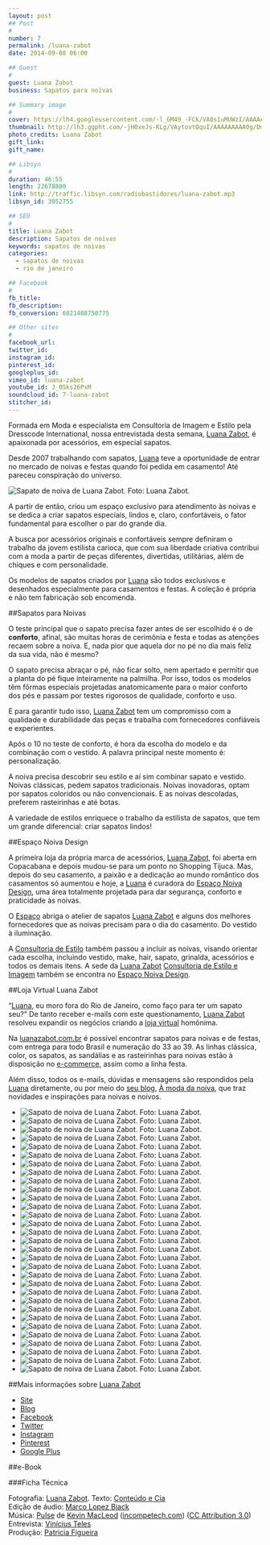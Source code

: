 ```yaml
---
layout: post
## Post
#
number: 7
permalink: /luana-zabot
date: 2014-09-08 06:00

## Guest
#
guest: Luana Zabot
business: Sapatos para noivas

## Summary image
#
cover: https://lh4.googleusercontent.com/-l_GM49_-FCk/VA0s1uMUWzI/AAAAAAAAA4o/47nyCQqc6zA/s800/sapatos-para-noivas-luana-zabot-capa.jpg
thumbnail: http://lh3.ggpht.com/-jH0xeJs-KLg/VAytovtQquI/AAAAAAAAA0g/Dmma9Cztpow/s800/sapatos-para-noivas-luana-zabot-0001.jpg
photo_credits: Luana Zabot
gift_link: 
gift_name: 

## Libsyn
#
duration: 46:55
length: 22678800
link: http://traffic.libsyn.com/radiobastidores/luana-zabot.mp3
libsyn_id: 3052755

## SEO
#
title: Luana Zabot
description: Sapatos de noivas
keywords: sapatos de noivas
categories:
  - sapatos de noivas
  - rio de janeiro

## Facebook
#
fb_title: 
fb_description: 
fb_conversion: 6021408750775

## Other sites
#
facebook_url: 
twitter_id: 
instagram_id: 
pinterest_id: 
googleplus_id: 
vimeo_id: luana-zabot
youtube_id: J_0Sks26PxM
soundcloud_id: 7-luana-zabot
stitcher_id: 
---
```

Formada em Moda e especialista em Consultoria de Imagem e Estilo pela Dresscode International, nossa entrevistada desta semana, [Luana Zabot][lz], é apaixonada por acessórios, em especial sapatos.

Desde 2007 trabalhando com sapatos, [Luana][lz] teve a oportunidade de entrar no mercado de noivas e festas quando foi pedida em casamento! Até pareceu conspiração do universo.

![][F05]

A partir de então, criou um espaço exclusivo para atendimento às noivas e se dedica a criar sapatos especiais, lindos e, claro, confortáveis, o fator fundamental para escolher o par do grande dia. 

A busca por acessórios originais e confortáveis sempre definiram o trabalho da jovem estilista carioca, que com sua liberdade criativa contribui com a moda a partir de peças diferentes, divertidas, utilitárias, além de chiques e com personalidade. 

Os modelos de sapatos criados por [Luana][lz] são todos exclusivos e desenhados especialmente para casamentos e festas. A coleção é própria e não tem fabricação sob encomenda. 

##Sapatos para Noivas

O teste principal que o sapato precisa fazer antes de ser escolhido é o de **conforto**, afinal, são muitas horas de cerimônia e festa e todas as atenções recaem sobre a noiva. E, nada pior que aquela dor no pé no dia mais feliz da sua vida, não é mesmo?

O sapato precisa abraçar o pé, não ficar solto, nem apertado e permitir que a planta do pé fique inteiramente na palmilha. Por isso, todos os modelos têm fôrmas especiais projetadas anatomicamente para o maior conforto dos pés e passam por testes rigorosos de qualidade, conforto e uso. 

E para garantir tudo isso, [Luana Zabot][lz] tem um compromisso com a qualidade e durabilidade das peças e trabalha com fornecedores confiáveis e experientes.

Após o 10 no teste de conforto, é hora da escolha do modelo e da combinação com o vestido. A palavra principal neste momento é: personalização.

A noiva precisa descobrir seu estilo e aí sim combinar sapato e vestido. Noivas clássicas, pedem sapatos tradicionais. Noivas inovadoras, optam por sapatos coloridos ou não convencionais. E as noivas descoladas, preferem rasteirinhas e até botas.

A variedade de estilos enriquece o trabalho da estilista de sapatos, que tem um grande diferencial: criar sapatos lindos! 

##Espaço Noiva Design 

A primeira loja da própria marca de acessórios, [Luana Zabot][lz], foi aberta em Copacabana e depois mudou-se para um ponto no Shopping Tijuca. Mas, depois do seu casamento, a paixão e a dedicação ao mundo romântico dos casamentos só aumentou e hoje, a [Luana][lz] é curadora do [Espaço Noiva Design][end], uma área totalmente projetada para dar segurança, conforto e praticidade às noivas.

O [Espaço][end] abriga o atelier de sapatos [Luana Zabot][lz] e alguns dos melhores fornecedores que as noivas precisam para o dia do casamento. Do vestido à iluminação.

A [Consultoria de Estilo][cde] também passou a incluir as noivas, visando orientar cada escolha, incluindo vestido, make, hair, sapato, grinalda, acessórios e todos os demais itens. A sede da [Luana Zabot][lz] [Consultoria de Estilo e Imagem][cde] também se encontra no [Espaço Noiva Design][end].

##Loja Virtual Luana Zabot

“[Luana][lz], eu moro fora do Rio de Janeiro, como faço para ter um sapato seu?” De tanto receber e-mails com este questionamento, [Luana Zabot][lz] resolveu expandir os negócios criando a [loja virtual][lz] homônima. 

Na [luanazabot.com.br][lz] é possível encontrar sapatos para noivas e de festas, com entrega para todo Brasil e numeração do 33 ao 39. As linhas clássica, color, os sapatos, as sandálias e as rasteirinhas para noivas estão à disposição no [e-commerce][lz], assim como a linha festa.  

Além disso, todos os e-mails, dúvidas e mensagens são respondidos pela [Luana][lz] diretamente, ou por meio do [seu blog][amn], [À moda da noiva][amn], que traz novidades e inspirações para noivas e noivos.

* ![][F00]
* ![][F01]
* ![][F02]
* ![][F03]
* ![][F04]
* ![][F06]
* ![][F07]
* ![][F08]
* ![][F09]
* ![][F10]
* ![][F11]
* ![][F12]
* ![][F13]
* ![][F14]
* ![][F15]
* ![][F16]
* ![][F17]
* ![][F18]
* ![][F19]
* ![][F20]
* ![][F21]
* ![][F22]
* ![][F23]
* ![][F24]
* ![][F25]
* ![][F26]
* ![][F27]
* ![][F28]
* ![][F29]
* ![][F30]
* ![][F31]

##Mais informações sobre [Luana Zabot][lz] 

* [Site][lz]
* [Blog][amn]
* [Facebook](https://www.facebook.com/luanazabotnoivas)
* [Twitter](https://twitter.com/lznoivas)  
* [Instagram](http://instagram.com/amodadanoiva)  
* [Pinterest](http://www.pinterest.com/amodadanoiva/)    
* [Google Plus](https://plus.google.com/108979083329274421301/posts)

##e-Book

###Ficha Técnica

Fotografia: [Luana Zabot][lz].
Texto: [Conteúdo e Cia][cia]  
Edição de áudio: [Marco Lopez Bjack][m]  
Música: [Pulse][pm] de [Kevin MacLeod][pm] ([incompetech.com][pm]) ([CC Attribution 3.0][CCA])  
Entrevista: [Vinícius Teles][v]  
Produção: [Patricia Figueira][pf]

[m]: https://www.facebook.com/MarcoLopezOficial
[v]: http://www.viniciusteles.com.br
[cia]: http://conteudoecia.com.br
[pf]: http://www.patriciafigueira.com.br
[CCA]: http://creativecommons.org/licenses/by/3.0/
[pm]: http://incompetech.com/music/royalty-free/index.html?isrc=USUAN1100102

[F00]: http://lh3.ggpht.com/-jH0xeJs-KLg/VAytovtQquI/AAAAAAAAA0g/Dmma9Cztpow/s800/sapatos-para-noivas-luana-zabot-0001.jpg "Sapato de noiva de Luana Zabot. Foto: Luana Zabot."
[F01]: http://lh6.ggpht.com/-7JwxFsH8Yiw/VAytow7qAKI/AAAAAAAAA4I/k937WbuRJyw/s800/sapatos-para-noivas-luana-zabot-0002.jpg "Sapato de noiva de Luana Zabot. Foto: Luana Zabot."
[F02]: http://lh6.ggpht.com/-qsNZZ2J7aGA/VAyto9naPfI/AAAAAAAAA0Y/qqLxqWE5zkA/s800/sapatos-para-noivas-luana-zabot-0003.jpg "Sapato de noiva de Luana Zabot. Foto: Luana Zabot."
[F03]: http://lh6.ggpht.com/-4DjyFHgyY6M/VAytpmm3tOI/AAAAAAAAA0o/S3_u3gQxjVU/s800/sapatos-para-noivas-luana-zabot-0004.jpg "Sapato de noiva de Luana Zabot. Foto: Luana Zabot."
[F04]: http://lh6.ggpht.com/-9hnbQPcXNkY/VAytp8VGwyI/AAAAAAAAA0w/YOvkNKDPEfA/s800/sapatos-para-noivas-luana-zabot-0005.jpg "Sapato de noiva de Luana Zabot. Foto: Luana Zabot."
[F05]: http://lh3.ggpht.com/-MBPjKfhH_n4/VAytqL9WUHI/AAAAAAAAA04/gykxpCN0UO0/s800/sapatos-para-noivas-luana-zabot-0006.jpg "Sapato de noiva de Luana Zabot. Foto: Luana Zabot."
[F06]: http://lh3.ggpht.com/-G8NwEw34mEw/VAytq36XUEI/AAAAAAAAA08/t5PUA8l4EUU/s800/sapatos-para-noivas-luana-zabot-0007.jpg "Sapato de noiva de Luana Zabot. Foto: Luana Zabot."
[F07]: http://lh6.ggpht.com/-9doNxRH-rIE/VAytrSoweUI/AAAAAAAAA1I/FtXTh07Tt0A/s800/sapatos-para-noivas-luana-zabot-0008.jpg "Sapato de noiva de Luana Zabot. Foto: Luana Zabot."
[F08]: http://lh5.ggpht.com/-vQ7naSz9BsU/VAytrmC-RMI/AAAAAAAAA1Y/fUp744GaIcU/s800/sapatos-para-noivas-luana-zabot-0009.jpg "Sapato de noiva de Luana Zabot. Foto: Luana Zabot."
[F09]: http://lh6.ggpht.com/-7goCctxNXAE/VAytrjVL6rI/AAAAAAAAA1U/ABF6JFIkLgA/s800/sapatos-para-noivas-luana-zabot-0010.jpg "Sapato de noiva de Luana Zabot. Foto: Luana Zabot."
[F10]: http://lh6.ggpht.com/-Tno8uCWNKas/VAytsbqENaI/AAAAAAAAA1g/q_K_yM5OiV0/s800/sapatos-para-noivas-luana-zabot-0011.jpg "Sapato de noiva de Luana Zabot. Foto: Luana Zabot."
[F11]: http://lh6.ggpht.com/-HoFxTa5AqNY/VAytsifHbUI/AAAAAAAAA1w/wwD_bgjubFo/s800/sapatos-para-noivas-luana-zabot-0012.jpg "Sapato de noiva de Luana Zabot. Foto: Luana Zabot."
[F12]: http://lh4.ggpht.com/-JzuTjOaYE08/VAyts3MA40I/AAAAAAAAA1o/QOMinU4i0i4/s800/sapatos-para-noivas-luana-zabot-0013.jpg "Sapato de noiva de Luana Zabot. Foto: Luana Zabot."
[F13]: http://lh5.ggpht.com/-kfWb6VtSlLY/VAyts1MRQ-I/AAAAAAAAA4A/-gU0AO3s8Mw/s800/sapatos-para-noivas-luana-zabot-0014.jpg "Sapato de noiva de Luana Zabot. Foto: Luana Zabot."
[F14]: http://lh6.ggpht.com/-gy72mHdjl8M/VAytt0oi_8I/AAAAAAAAA2A/bkYkoaPM5Hg/s800/sapatos-para-noivas-luana-zabot-0015.jpg "Sapato de noiva de Luana Zabot. Foto: Luana Zabot."
[F15]: http://lh4.ggpht.com/-MC3zuXWpFlc/VAytuexOHpI/AAAAAAAAA3k/z-jjoy48hdw/s800/sapatos-para-noivas-luana-zabot-0016.jpg "Sapato de noiva de Luana Zabot. Foto: Luana Zabot."
[F16]: http://lh3.ggpht.com/-m8HPsAVk6Nk/VAytusegVRI/AAAAAAAAA2I/JLe31BDKA1c/s800/sapatos-para-noivas-luana-zabot-0017.jpg "Sapato de noiva de Luana Zabot. Foto: Luana Zabot."
[F17]: http://lh6.ggpht.com/-oDYBNeked0M/VAytvNjVo3I/AAAAAAAAA2U/tNySTX1OCZQ/s800/sapatos-para-noivas-luana-zabot-0018.jpg "Sapato de noiva de Luana Zabot. Foto: Luana Zabot."
[F18]: http://lh4.ggpht.com/-qPpNaaKcryM/VAytvQ-SreI/AAAAAAAAA24/dG7oa54MHrc/s800/sapatos-para-noivas-luana-zabot-0019.jpg "Sapato de noiva de Luana Zabot. Foto: Luana Zabot."
[F19]: http://lh4.ggpht.com/-PiaFTRowiio/VAytvloh7mI/AAAAAAAAA2Y/7-CUDYfOJPg/s800/sapatos-para-noivas-luana-zabot-0020.jpg "Sapato de noiva de Luana Zabot. Foto: Luana Zabot."
[F20]: http://lh3.ggpht.com/-m3KW1_HJHgc/VAytv2LD14I/AAAAAAAAA2k/JuLfIPPweyk/s800/sapatos-para-noivas-luana-zabot-0021.jpg "Sapato de noiva de Luana Zabot. Foto: Luana Zabot."
[F21]: http://lh6.ggpht.com/-TxnLRCSaAJ8/VAytwU1kLzI/AAAAAAAAA3Q/qnlKaVZunGQ/s800/sapatos-para-noivas-luana-zabot-0022.jpg "Sapato de noiva de Luana Zabot. Foto: Luana Zabot."
[F22]: http://lh4.ggpht.com/--_zKlQDqXVk/VAytwqZhSPI/AAAAAAAAA2w/Mcz-LmhrYi4/s800/sapatos-para-noivas-luana-zabot-0023.jpg "Sapato de noiva de Luana Zabot. Foto: Luana Zabot."
[F23]: http://lh5.ggpht.com/-H_k-BKYFJYk/VAytxPIgbKI/AAAAAAAAA20/hBMBcqNrrBY/s800/sapatos-para-noivas-luana-zabot-0024.jpg "Sapato de noiva de Luana Zabot. Foto: Luana Zabot."
[F24]: http://lh3.ggpht.com/-vTze3Efzm3w/VAytxmcglXI/AAAAAAAAA3Y/fIJxwgpnBVQ/s800/sapatos-para-noivas-luana-zabot-0025.jpg "Sapato de noiva de Luana Zabot. Foto: Luana Zabot."
[F25]: http://lh3.ggpht.com/-VpRY1DIdOMY/VAytx2Jvn6I/AAAAAAAAA3M/0OZMQCLq-IQ/s800/sapatos-para-noivas-luana-zabot-0026.jpg "Sapato de noiva de Luana Zabot. Foto: Luana Zabot."
[F26]: http://lh5.ggpht.com/-ySBAVZFw7HM/VAytxwa5f9I/AAAAAAAAA3I/2gwwoLYcOck/s800/sapatos-para-noivas-luana-zabot-0027.jpg "Sapato de noiva de Luana Zabot. Foto: Luana Zabot."
[F27]: http://lh3.ggpht.com/-OtSlM4xk4SY/VAytzE6qxAI/AAAAAAAAA3o/5aem1WAJ5WE/s800/sapatos-para-noivas-luana-zabot-0028.jpg "Sapato de noiva de Luana Zabot. Foto: Luana Zabot."
[F28]: http://lh6.ggpht.com/-I1ruUUpxxM4/VAyty0veUgI/AAAAAAAAA3g/TUQd0kcH0po/s800/sapatos-para-noivas-luana-zabot-0029.jpg "Sapato de noiva de Luana Zabot. Foto: Luana Zabot."
[F29]: http://lh3.ggpht.com/-_EsHAmIhk-4/VAyt0WvlXMI/AAAAAAAAA4E/zEkX11eSnMg/s800/sapatos-para-noivas-luana-zabot-0030.jpg "Sapato de noiva de Luana Zabot. Foto: Luana Zabot."
[F30]: http://lh4.ggpht.com/-f6pXjsjAUGM/VAytz6TgUiI/AAAAAAAAA38/7P5OkX-CYDU/s800/sapatos-para-noivas-luana-zabot-0031.jpg "Sapato de noiva de Luana Zabot. Foto: Luana Zabot."
[F31]: http://lh6.ggpht.com/-Lasuh9Ck6Ec/VAytzzvu3gI/AAAAAAAAA30/XSXCKs79oaU/s800/sapatos-para-noivas-luana-zabot-0032.jpg "Sapato de noiva de Luana Zabot. Foto: Luana Zabot."


[lz]: http://www.luanazabot.com.br/
[end]: https://www.facebook.com/espaconoivadesign
[cde]: http://www.amodadanoiva.com.br/consultoria-de-estilo/
[amn]: http://www.amodadanoiva.com.br/